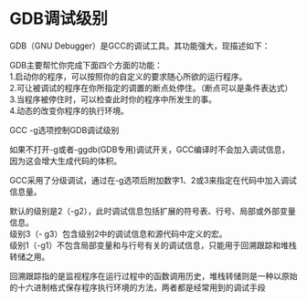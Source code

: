 # GDB调试级别

GDB（GNU Debugger）是GCC的调试工具。其功能强大，现描述如下：  

GDB主要帮忙你完成下面四个方面的功能：  
1.启动你的程序，可以按照你的自定义的要求随心所欲的运行程序。  
2.可让被调试的程序在你所指定的调置的断点处停住。（断点可以是条件表达式）  
3.当程序被停住时，可以检查此时你的程序中所发生的事。  
4.动态的改变你程序的执行环境。  

GCC -g选项控制GDB调试级别  

如果不打开-g或者-ggdb(GDB专用)调试开关，GCC编译时不会加入调试信息，因为这会增大生成代码的体积。  

GCC采用了分级调试，通过在-g选项后附加数字1、2或3来指定在代码中加入调试信息量。  

默认的级别是2（-g2），此时调试信息包括扩展的符号表、行号、局部或外部变量信息。  
级别3（- g3）包含级别2中的调试信息和源代码中定义的宏。  
级别1（-g1）不包含局部变量和与行号有关的调试信息，只能用于回溯跟踪和堆栈转储之用。

回溯跟踪指的是监视程序在运行过程中的函数调用历史，堆栈转储则是一种以原始的十六进制格式保存程序执行环境的方法，两者都是经常用到的调试手段  

[360doc-532901]: http://www.360doc.com/content/11/1204/22/532901_169714672.shtml
